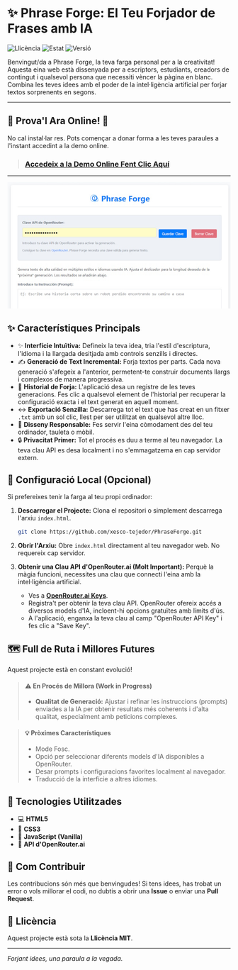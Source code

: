 # ✨ Phrase Forge: El Teu Forjador de Frases amb IA

![Llicència](https://img.shields.io/badge/Llic%C3%A8ncia-MIT-green.svg) ![Estat](https://img.shields.io/badge/Estat-En%20Desenvolupament-blue.svg) ![Versió](https://img.shields.io/badge/Versi%C3%B3-1.0-yellow.svg)

Benvingut/da a Phrase Forge, la teva farga personal per a la creativitat! Aquesta eina web està dissenyada per a escriptors, estudiants, creadors de contingut i qualsevol persona que necessiti vèncer la pàgina en blanc. Combina les teves idees amb el poder de la intel·ligència artificial per forjar textos sorprenents en segons.

---

## 🚀 Prova'l Ara Online! 🚀

No cal instal·lar res. Pots començar a donar forma a les teves paraules a l'instant accedint a la demo online.

> ### [Accedeix a la Demo Online Fent Clic Aquí](https://xesco-tejedor.github.io/PhraseForge/)

---

![phrase](/assets/phrase.jpg)

## ✨ Característiques Principals

*   ✨ **Interfície Intuïtiva:** Defineix la teva idea, tria l'estil d'escriptura, l'idioma i la llargada desitjada amb controls senzills i directes.
*   ✍️ **Generació de Text Incremental:** Forja textos per parts. Cada nova generació s'afegeix a l'anterior, permetent-te construir documents llargs i complexos de manera progressiva.
*   📜 **Historial de Forja:** L'aplicació desa un registre de les teves generacions. Fes clic a qualsevol element de l'historial per recuperar la configuració exacta i el text generat en aquell moment.
*   ↔️ **Exportació Senzilla:** Descarrega tot el text que has creat en un fitxer `.txt` amb un sol clic, llest per ser utilitzat en qualsevol altre lloc.
*   📱 **Disseny Responsable:** Fes servir l'eina còmodament des del teu ordinador, tauleta o mòbil.
*   🔒 **Privacitat Primer:** Tot el procés es duu a terme al teu navegador. La teva clau API es desa localment i no s'emmagatzema en cap servidor extern.

## 🔧 Configuració Local (Opcional)

Si prefereixes tenir la farga al teu propi ordinador:

1.  **Descarregar el Projecte:**
    Clona el repositori o simplement descarrega l'arxiu `index.html`.
    ```bash
    git clone https://github.com/xesco-tejedor/PhraseForge.git
    ```
2.  **Obrir l'Arxiu:**
    Obre `index.html` directament al teu navegador web. No requereix cap servidor.

3.  **Obtenir una Clau API d'OpenRouter.ai (Molt Important):**
    Perquè la màgia funcioni, necessites una clau que connecti l'eina amb la intel·ligència artificial.
    *   Ves a **[OpenRouter.ai Keys](https://openrouter.ai/keys)**.
    *   Registra't per obtenir la teva clau API. OpenRouter ofereix accés a diversos models d'IA, incloent-hi opcions gratuïtes amb límits d'ús.
    *   A l'aplicació, enganxa la teva clau al camp "OpenRouter API Key" i fes clic a "Save Key".

## 🗺️ Full de Ruta i Millores Futures

Aquest projecte està en constant evolució!

> #### ⚠️ En Procés de Millora (Work in Progress)
> *   **Qualitat de Generació:** Ajustar i refinar les instruccions (prompts) enviades a la IA per obtenir resultats més coherents i d'alta qualitat, especialment amb peticions complexes.

> #### 💡 Pròximes Característiques
> *   Mode Fosc.
> *   Opció per seleccionar diferents models d'IA disponibles a OpenRouter.
> *   Desar prompts i configuracions favorites localment al navegador.
> *   Traducció de la interfície a altres idiomes.

## 🚀 Tecnologies Utilitzades

*   💻 **HTML5**
*   🎨 **CSS3**
*   🤖 **JavaScript (Vanilla)**
*   🧠 **API d'OpenRouter.ai**

## 🙌 Com Contribuir

Les contribucions són més que benvingudes! Si tens idees, has trobat un error o vols millorar el codi, no dubtis a obrir una **Issue** o enviar una **Pull Request**.

## 📄 Llicència

Aquest projecte està sota la **Llicència MIT**.

---
_Forjant idees, una paraula a la vegada._

